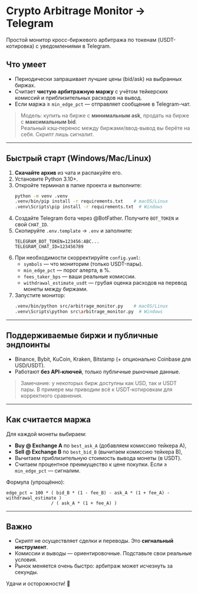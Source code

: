 # Crypto Arbitrage Monitor → Telegram

Простой монитор кросс-биржевого арбитража по токенам (USDT-котировка) с уведомлениями в Telegram.

## Что умеет
- Периодически запрашивает лучшие цены (bid/ask) на выбранных биржах.
- Считает **чистую арбитражную маржу** с учётом тейкерских комиссий и приблизительных расходов на вывод.
- Если маржа ≥ `min_edge_pct` — отправляет сообщение в Telegram-чат.

> Модель: купить на бирже с **минимальным ask**, продать на бирже с **максимальным bid**.  
> Реальный кэш‑перенос между биржами/ввод-вывод вы берёте на себя. Скрипт лишь сигналит.

---

## Быстрый старт (Windows/Mac/Linux)

1) **Скачайте архив** из чата и распакуйте его.
2) Установите Python 3.10+.
3) Откройте терминал в папке проекта и выполните:
   ```bash
   python -m venv .venv
   .venv/bin/pip install -r requirements.txt    # macOS/Linux
   .venv\Scripts\pip install -r requirements.txt  # Windows
   ```
4) Создайте Telegram бота через @BotFather. Получите `BOT_TOKEN` и свой `CHAT_ID`.
5) Скопируйте `.env.template` → `.env` и заполните:
   ```env
   TELEGRAM_BOT_TOKEN=123456:ABC...
   TELEGRAM_CHAT_ID=123456789
   ```
6) При необходимости скорректируйте `config.yaml`:
   - `symbols` — что мониторим (только USDT-пары).
   - `min_edge_pct` — порог алерта, в %.
   - `fees_taker_bps` — ваши реальные комиссии.
   - `withdrawal_estimate_usdt` — грубая оценка расходов на перевод монеты между биржами.
7) Запустите монитор:
   ```bash
   .venv/bin/python src/arbitrage_monitor.py    # macOS/Linux
   .venv\Scripts\python src\arbitrage_monitor.py  # Windows
   ```

---

## Поддерживаемые биржи и публичные эндпоинты
- Binance, Bybit, KuCoin, Kraken, Bitstamp (+ опционально Coinbase для USD/USDT).
- Работают **без API‑ключей**, только публичные рыночные данные.

> Замечание: у некоторых бирж доступны как USD, так и USDT пары. В примере мы приводим всё к USDT‑котировкам для корректного сравнения.

---

## Как считается маржа
Для каждой монеты выбираем:
- **Buy @ Exchange A** по `best_ask_A` (добавляем комиссию тейкера A),
- **Sell @ Exchange B** по `best_bid_B` (вычитаем комиссию тейкера B),
- Вычитаем приблизительную стоимость вывода монеты (в USDT).
- Считаем процентное преимущество к цене покупки. Если ≥ `min_edge_pct` — сигналим.

Формула (упрощённо):
```
edge_pct = 100 * ( bid_B * (1 - fee_B) - ask_A * (1 + fee_A) - withdrawal_estimate )
                 / ( ask_A * (1 + fee_A) )
```

---

## Важно
- Скрипт не осуществляет сделки и переводы. Это **сигнальный инструмент**.
- Комиссии и выводы — ориентировочные. Подставьте свои реальные условия.
- Рынок меняется очень быстро: арбитраж может исчезнуть за секунды.

Удачи и осторожности! 🤝
